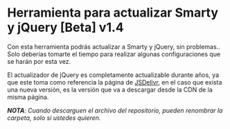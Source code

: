# Herramienta para actualizar Smarty y jQuery [Beta] v1.4

Con esta herramienta podrás actualizar a Smarty y jQuery, sin
problemas.. Solo deberías tomarte el tiempo para realizar algunas
configuraciones que se harán por esta vez.

El actualizador de jQuery es completamente actualizable durante años,
ya que este toma como referencia la página de [JSDelivr](https://www.jsdelivr.com/),
en el caso que exista una nueva versión, es la versión que va a
descargar desde la CDN de la misma página.

_**NOTA**: Cuando descarguen el archivo del repositorio, pueden renombrar la 
carpeta, solo si ustedes quieren._
